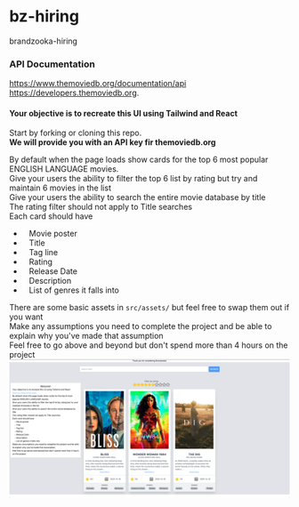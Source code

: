 # bz-hiring
brandzooka-hiring



### API Documentation
https://www.themoviedb.org/documentation/api
https://developers.themoviedb.org.



          
#### Your objective is to recreate this UI using Tailwind and React
Start by forking or cloning this repo.  <br />
<b>We will provide you with an API key fir themoviedb.org</b>
          <div className="text-lg">By default when the page loads show cards for the top 6 most popular ENGLISH LANGUAGE movies.</div>
          <div className="text-lg">Give your users the ability to filter the top 6 list by rating but try and maintain 6 movies in the list</div>
          <div className="text-lg">Give your users the ability to search the entire movie database by title</div>
          <div className="text-lg">The rating filter should not apply to Title searches</div>
          <div className="text-lg">Each card should have <ul>
            <li>&nbsp;&nbsp;&nbsp;Movie poster</li>
            <li>&nbsp;&nbsp;&nbsp;Title</li>
            <li>&nbsp;&nbsp;&nbsp;Tag line</li>
            <li>&nbsp;&nbsp;&nbsp;Rating</li>
            <li>&nbsp;&nbsp;&nbsp;Release Date</li>
            <li>&nbsp;&nbsp;&nbsp;Description</li>
            <li>&nbsp;&nbsp;&nbsp;List of genres it falls into</li>
            </ul></div>
          <div className="text-lg">There are some basic assets in `src/assets/` but feel free to swap them out if you want</div>
          <div className="text-lg">Make any assumptions you need to complete the project and be able to explain why you've made that assumption</div>
          <div className="text-lg">Feel free to go above and beyond but don't spend more than 4 hours on the project</div>
        </div>
![Challenge](./challenge.png)

